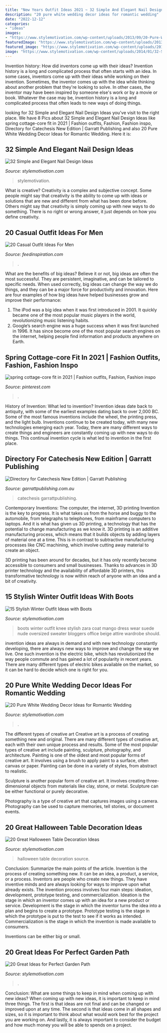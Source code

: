 ```yaml
---
title: "New Years Outfit Ideas 2021 ~ 32 Simple And Elegant Nail Design Ideas"
description: "20 pure white wedding decor ideas for romantic wedding"
date: "2022-12-12"
categories:
- "ideas"
images:
- "https://www.stylemotivation.com/wp-content/uploads/2013/09/20-Pure-White-Wedding-Décor-Ideas-for-Romantic-Wedding-7.jpg"
featuredImage: "https://www.stylemotivation.com/wp-content/uploads/2013/08/136-620x859.jpg"
featured_image: "https://www.stylemotivation.com/wp-content/uploads/2014/01/32-Simple-and-Elegant-Nail-Design-Ideas-29-620x826.jpg"
image: "https://www.stylemotivation.com/wp-content/uploads/2014/01/32-Simple-and-Elegant-Nail-Design-Ideas-29-620x826.jpg"
---
```



Invention history: How did inventors come up with their ideas?
Invention history is a long and complicated process that often starts with an idea. In some cases, inventors come up with their ideas while working on their invention. Sometimes, the inventor comes up with the idea while thinking about another problem that they're looking to solve. In other cases, the inventor may have been inspired by someone else's work or by a movie or book. Whatever the case may be, invention history is a long and complicated process that often leads to new ways of doing things.

	

		
looking for 32 Simple and Elegant Nail Design Ideas you've visit to the right place. We have 8 Pics about 32 Simple and Elegant Nail Design Ideas like spring cottage-core fit in 2021 | Fashion outfits, Fashion, Fashion inspo, Directory for Catechesis New Edition | Garratt Publishing and also 20 Pure White Wedding Decor Ideas for Romantic Wedding. Here it is:
		
    
## 32 Simple And Elegant Nail Design Ideas

<img loading=lazy src="https://www.stylemotivation.com/wp-content/uploads/2014/01/32-Simple-and-Elegant-Nail-Design-Ideas-29-620x826.jpg" onerror="this.onerror=null;this.src='https://tse1.mm.bing.net/th?id=OIP.Fdit6mM8aV1byfkmBIcNtgHaJ3&amp;pid=15.1';" alt="32 Simple and Elegant Nail Design Ideas">

_Source: stylemotivation.com_

>stylemotivation. 

	

What is creative?
Creativity is a complex and subjective concept. Some people might say that creativity is the ability to come up with ideas or solutions that are new and different from what has been done before. Others might say that creativity is simply coming up with new ways to do something. There is no right or wrong answer, it just depends on how you define creativity.

    
## 20 Casual Outfit Ideas For Men

<img loading=lazy src="http://feedinspiration.com/wp-content/uploads/2015/08/simple-shirt-with-denim-jeans-casual-look.jpg" onerror="this.onerror=null;this.src='https://tse4.mm.bing.net/th?id=OIP.wyla2TLzDTOSdtvqvKYgjwHaMC&amp;pid=15.1';" alt="20 Casual Outfit Ideas For Men">

_Source: feedinspiration.com_

>. 

	

What are the benefits of big ideas?
Believe it or not, big ideas are often the most successful. They are persistent, imaginative, and can be tailored to specific needs. When used correctly, big ideas can change the way we do things, and they can be a major force for productivity and innovation. Here are four examples of how big ideas have helped businesses grow and improve their performance: 
1. The iPod was a big idea when it was first introduced in 2001. It quickly became one of the most popular music players in the world, revolutionizing music listening habits. 
2. Google’s search engine was a huge success when it was first launched in 1996. It has since become one of the most popular search engines on the internet, helping people find information and products anywhere on Earth. 

    
## Spring Cottage-core Fit In 2021 | Fashion Outfits, Fashion, Fashion Inspo

<img loading=lazy src="https://i.pinimg.com/736x/8f/58/be/8f58be92785616cdd7e0fcb034b61d82.jpg" onerror="this.onerror=null;this.src='https://tse4.mm.bing.net/th?id=OIP.DY01FmbuAPKdk30s8RFLRAHaLr&amp;pid=15.1';" alt="spring cottage-core fit in 2021 | Fashion outfits, Fashion, Fashion inspo">

_Source: pinterest.com_

>. 

	

History of Invention: What led to invention?
Invention ideas date back to antiquity, with some of the earliest examples dating back to over 2,000 BC. Some of the most famous inventions include the wheel, the printing press, and the light bulb. Inventions continue to be created today, with many new technologies emerging each year. Today, there are many different ways to create things and engineers are constantly coming up with new ways to do things. This continual invention cycle is what led to invention in the first place.

    
## Directory For Catechesis New Edition | Garratt Publishing

<img loading=lazy src="http://garrattpublishing.com.au/uploaded/thumbnails/db_file_img_11991_480xauto.jpg" onerror="this.onerror=null;this.src='https://tse1.mm.bing.net/th?id=OIP._tSgZl6fDodEHP4GvFLOmAAAAA&amp;pid=15.1';" alt="Directory for Catechesis New Edition | Garratt Publishing">

_Source: garrattpublishing.com.au_

>catechesis garrattpublishing. 

	

Contemporary Inventions: The computer, the internet, 3D printing
Invention is the key to progress. It is what takes us from the horse and buggy to the automobile, from telegraphs to telephones, from mainframe computers to laptops. And it is what has given us 3D printing, a technology that has the potential to change manufacturing as we know it.
3D printing is an additive manufacturing process, which means that it builds objects by adding layers of material one at a time. This is in contrast to subtractive manufacturing processes like CNC machining, which involve cutting away material to create an object.

3D printing has been around for decades, but it has only recently become accessible to consumers and small businesses. Thanks to advances in 3D printer technology and the availability of affordable 3D printers, this transformative technology is now within reach of anyone with an idea and a bit of creativity.

    
## 15 Stylish Winter Outfit Ideas With Boots

<img loading=lazy src="https://www.stylemotivation.com/wp-content/uploads/2013/12/15-Stylish-Winter-Outfit-Ideas-with-Boots-6.jpg" onerror="this.onerror=null;this.src='https://tse2.mm.bing.net/th?id=OIP.yvaLI3Kt8jFelr-u0BA_NAHaK3&amp;pid=15.1';" alt="15 Stylish Winter Outfit Ideas with Boots">

_Source: stylemotivation.com_

>boots winter outfit knee stylish zara coat mango dress wear suede nude oversized sweater bloggers office beige attire wardrobe should. 

	

invention ideas are always in demand and with new technology constantly developing, there are always new ways to improve and change the way we live. One such invention is the electric bike, which has revolutionized the way people commute and has gained a lot of popularity in recent years. There are many different types of electric bikes available on the market, so it can be hard to decide which one is right for you.

    
## 20 Pure White Wedding Decor Ideas For Romantic Wedding

<img loading=lazy src="https://www.stylemotivation.com/wp-content/uploads/2013/09/20-Pure-White-Wedding-Décor-Ideas-for-Romantic-Wedding-7.jpg" onerror="this.onerror=null;this.src='https://tse4.mm.bing.net/th?id=OIP.vX2fgD1DS2qMgvy_-UhcMAHaLH&amp;pid=15.1';" alt="20 Pure White Wedding Decor Ideas for Romantic Wedding">

_Source: stylemotivation.com_

>. 

	

The different types of creative art
Creative art is a process of creating something new and original. There are many different types of creative art, each with their own unique process and results. Some of the most popular types of creative art include painting, sculpture, photography, and architecture.
Painting is one of the oldest and most popular forms of creative art. It involves using a brush to apply paint to a surface, often canvas or paper. Painting can be done in a variety of styles, from abstract to realistic.

Sculpture is another popular form of creative art. It involves creating three-dimensional objects from materials like clay, stone, or metal. Sculpture can be either functional or purely decorative.

Photography is a type of creative art that captures images using a camera. Photography can be used to capture memories, tell stories, or document events.

    
## 20 Great Halloween Table Decoration Ideas

<img loading=lazy src="https://www.stylemotivation.com/wp-content/uploads/2013/08/136-620x859.jpg" onerror="this.onerror=null;this.src='https://tse2.mm.bing.net/th?id=OIP.Mi4VJnZO5iMEenzKXLTRQgHaKQ&amp;pid=15.1';" alt="20 Great Halloween Table Decoration Ideas">

_Source: stylemotivation.com_

>halloween table decoration source. 

	

Conclusion: Summarize the main points of the article.
Invention is the process of creating something new. It can be an idea, a product, a service, or a process. Inventors are people who create new things. They have inventive minds and are always looking for ways to improve upon what already exists.
The invention process involves four main steps: ideation, development, prototype testing, and commercialization. Ideation is the stage in which an inventor comes up with an idea for a new product or service. Development is the stage in which the inventor turns the idea into a plan and begins to create a prototype. Prototype testing is the stage in which the prototype is put to the test to see if it works as intended. Commercialization is the stage in which the invention is made available to consumers.

Inventions can be either big or small.

    
## 20 Great Ideas For Perfect Garden Path

<img loading=lazy src="https://www.stylemotivation.com/wp-content/uploads/2013/11/22-Great-Ideas-for-Perfect-Garden-Path-19.jpg" onerror="this.onerror=null;this.src='https://tse3.mm.bing.net/th?id=OIP.qwQLFoQFZnLyA4X5ofr_RwAAAA&amp;pid=15.1';" alt="20 Great Ideas for Perfect Garden Path">

_Source: stylemotivation.com_

>. 

	

Conclusion: What are some things to keep in mind when coming up with new ideas?
When coming up with new ideas, it is important to keep in mind three things. The first is that ideas are not final and can be changed or improved upon at any time. The second is that ideas come in all shapes and sizes, so it is important to think about what would work best for the project you are working on. And lastly, it is always important to consider the budget and how much money you will be able to spends on a project.

